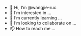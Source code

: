 - 👋 Hi, I’m @wangjie-ruc
- 👀 I’m interested in ...
- 🌱 I’m currently learning ...
- 💞️ I’m looking to collaborate on ...
- 📫 How to reach me ...

<!---
wangjie-ruc/wangjie-ruc is a ✨ special ✨ repository because its `README.md` (this file) appears on your GitHub profile.
You can click the Preview link to take a look at your changes.
--->
